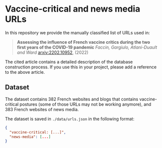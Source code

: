 # Vaccine-critical and news media URLs

In this repository we provide the manually classified list of URLs used in:

> **Assessing the influence of French vaccine critics during the two first years of the COVID-19 pandemic**
> *Faccin, Gargiulo, Atlani-Duault and Ward*
> [arxiv:2202.10952](http://arxiv.org/abs/2202.10952), (2022)

The cited article contains a detailed description of the database construction process.
If you use this in your project, please add a reference to the above article.

## Dataset

The dataset contains 382 French websites and blogs that contains vaccine-critical postures (some of those URLs may not be working anymore), and 383 French websites of news media.

The dataset is saved in `./data/urls.json` in the following format:

```json
{
  "vaccine-critical: [...]",
  "news-media": [...]
}
```

